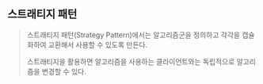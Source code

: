 ## 스트래티지 패턴

> 스트래티지 패턴(Strategy Pattern)에서는 알고리즘군을 정의하고 각각을 캡슐화하여 교환해서 사용할 수 있도록 만든다.
> 
> 
> 스트래티지을 활용하면 알고리즘을 사용하는 클라이언트와는 독립적으로 알고리즘을 변경할 수 있다.
